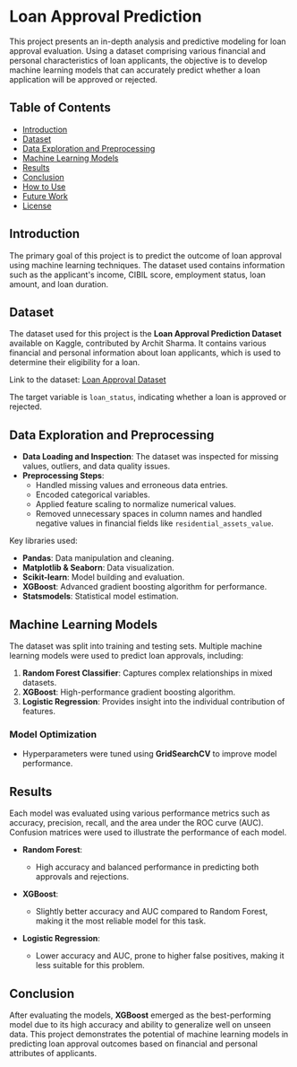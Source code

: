 # Loan Approval Prediction

This project presents an in-depth analysis and predictive modeling for loan approval evaluation. Using a dataset comprising various financial and personal characteristics of loan applicants, the objective is to develop machine learning models that can accurately predict whether a loan application will be approved or rejected.

## Table of Contents
- [Introduction](#introduction)
- [Dataset](#dataset)
- [Data Exploration and Preprocessing](#data-exploration-and-preprocessing)
- [Machine Learning Models](#machine-learning-models)
- [Results](#results)
- [Conclusion](#conclusion)
- [How to Use](#how-to-use)
- [Future Work](#future-work)
- [License](#license)

## Introduction
The primary goal of this project is to predict the outcome of loan approval using machine learning techniques. The dataset used contains information such as the applicant's income, CIBIL score, employment status, loan amount, and loan duration.

## Dataset
The dataset used for this project is the **Loan Approval Prediction Dataset** available on Kaggle, contributed by Archit Sharma. It contains various financial and personal information about loan applicants, which is used to determine their eligibility for a loan.

Link to the dataset: [Loan Approval Dataset](https://www.kaggle.com/datasets/architsharma/loan-approval-dataset)

The target variable is `loan_status`, indicating whether a loan is approved or rejected.

## Data Exploration and Preprocessing
- **Data Loading and Inspection**: The dataset was inspected for missing values, outliers, and data quality issues.
- **Preprocessing Steps**:
  - Handled missing values and erroneous data entries.
  - Encoded categorical variables.
  - Applied feature scaling to normalize numerical values.
  - Removed unnecessary spaces in column names and handled negative values in financial fields like `residential_assets_value`.

Key libraries used:
- **Pandas**: Data manipulation and cleaning.
- **Matplotlib & Seaborn**: Data visualization.
- **Scikit-learn**: Model building and evaluation.
- **XGBoost**: Advanced gradient boosting algorithm for performance.
- **Statsmodels**: Statistical model estimation.

## Machine Learning Models
The dataset was split into training and testing sets. Multiple machine learning models were used to predict loan approvals, including:

1. **Random Forest Classifier**: Captures complex relationships in mixed datasets.
2. **XGBoost**: High-performance gradient boosting algorithm.
3. **Logistic Regression**: Provides insight into the individual contribution of features.

### Model Optimization
- Hyperparameters were tuned using **GridSearchCV** to improve model performance.

## Results
Each model was evaluated using various performance metrics such as accuracy, precision, recall, and the area under the ROC curve (AUC). Confusion matrices were used to illustrate the performance of each model.

- **Random Forest**:
  - High accuracy and balanced performance in predicting both approvals and rejections.

- **XGBoost**:
  - Slightly better accuracy and AUC compared to Random Forest, making it the most reliable model for this task.

- **Logistic Regression**:
  - Lower accuracy and AUC, prone to higher false positives, making it less suitable for this problem.

## Conclusion
After evaluating the models, **XGBoost** emerged as the best-performing model due to its high accuracy and ability to generalize well on unseen data. This project demonstrates the potential of machine learning models in predicting loan approval outcomes based on financial and personal attributes of applicants.

